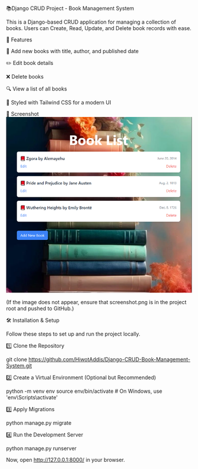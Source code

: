 📚Django CRUD Project - Book Management System

This is a Django-based CRUD application for managing a collection of books. Users can Create, Read, Update, and Delete book records with ease.

🚀 Features

📖 Add new books with title, author, and published date

✏️ Edit book details

❌ Delete books

🔍 View a list of all books

🎨 Styled with Tailwind CSS for a modern UI

📸 Screenshot
![Book List Screenshot](screenshot.png)

(If the image does not appear, ensure that screenshot.png is in the project root and pushed to GitHub.)

🛠️ Installation & Setup

Follow these steps to set up and run the project locally.

1️⃣ Clone the Repository

git clone https://github.com/HiwotAddis/Django-CRUD-Book-Management-System.git

2️⃣ Create a Virtual Environment (Optional but Recommended)

python -m venv env
source env/bin/activate # On Windows, use 'env\Scripts\activate'

3️⃣ Apply Migrations

python manage.py migrate

4️⃣ Run the Development Server

python manage.py runserver

Now, open http://127.0.0.1:8000/ in your browser.
